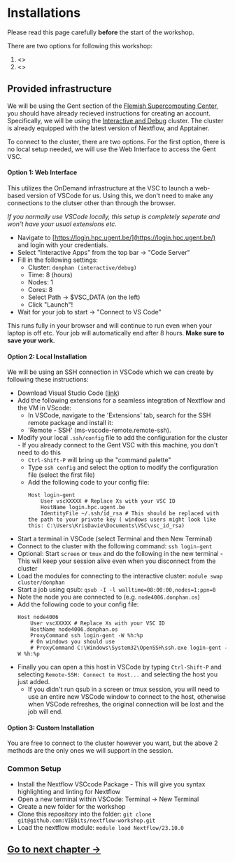 <!--

author:   name last_name
email:    training@vib.de
version:  1.0.0
language: en
narrator: UK English Female

icon:     https://vib.be/sites/vib.sites.vib.be/files/logo_VIB_noTagline.svg

comment:  This document shall provide an entire compendium and course on the
          development of Open-courSes with [LiaScript](https://LiaScript.github.io).
          As the language and the systems grows, also this document will be updated.
          Feel free to fork or copy it, translations are very welcome...

script:   https://cdn.jsdelivr.net/chartist.js/latest/chartist.min.js
          https://felixhao28.github.io/JSCPP/dist/JSCPP.es5.min.js

link:     https://cdn.jsdelivr.net/chartist.js/latest/chartist.min.css
link:     https://cdnjs.cloudflare.com/ajax/libs/animate.css/4.1.1/animate.min.css
link:     https://raw.githubusercontent.com/vibbits/material-liascript/master/img/org.css
link:     https://cdnjs.cloudflare.com/ajax/libs/font-awesome/5.11.2/css/all.min.css
link:     https://fonts.googleapis.com/css2?family=Saira+Condensed:wght@300&display=swap
link:     https://fonts.googleapis.com/css2?family=Open+Sans&display=swap
link:     https://raw.githubusercontent.com/vibbits/material-liascript/master/vib-styles.css

tutor: Neuropixels
edition: 1st 

-->

# Installations

Please read this page carefully **before** the start of the workshop.

There are two options for following this workshop:

  1. <>
  2. <>

## Provided infrastructure

We will be using the Gent section of the [Flemish Supercomputing Center](https://www.vscentrum.be/), you should have already recieved instructions for creating an account.
Specifically, we will be using the [Interactive and Debug](https://docs.hpc.ugent.be/Linux/interactive_debug/) cluster. The cluster is already equipped with the latest version of Nextflow, and Apptainer.

To connect to the cluster, there are two options. For the first option, there is no local setup needed, we will use the Web Interface to access the Gent VSC.

#### Option 1: Web Interface

This utilizes the OnDemand infrastructure at the VSC to launch a web-based version of VSCode for us. Using this, we don't need to make any connections to the clutser other than through the browser.

_If you normally use VSCode locally, this setup is completely seperate and won't have your usual extensions etc._

- Navigate to [https://login.hpc.ugent.be/](https://login.hpc.ugent.be/) and login with your credentials.
- Select "Interactive Apps" from the top bar -> "Code Server"
- Fill in the following settings:
  - Cluster: `donphan (interactive/debug)`
  - Time: 8 (hours)
  - Nodes: 1
  - Cores: 8
  - Select Path -> $VSC_DATA (on the left)
  - Click "Launch"!
- Wait for your job to start -> "Connect to VS Code"

This runs fully in your browser and will continue to run even when your laptop is off etc. Your job will automatically end after 8 hours. **Make sure to save your work.**

#### Option 2: Local Installation

We will be using an SSH connection in VSCode which we can create by following these instructions:

- Download Visual Studio Code ([link](https://code.visualstudio.com/download))
- Add the following extensions for a seamless integration of Nextflow and the VM in VScode:
  - In VSCode, navigate to the 'Extensions' tab, search for the SSH remote package and install it:
  - 'Remote - SSH' (ms-vscode-remote.remote-ssh).
- Modify your local `.ssh/config` file to add the configuration for the cluster - If you already connect to the Gent VSC with this machine, you don't need to do this
  - `Ctrl-Shift-P` will bring up the "command palette"
  - Type `ssh config` and select the option to modify the configuration file (select the first file)
  - Add the following code to your config file:
    ```
    Host login-gent
        User vscXXXXX # Replace Xs with your VSC ID
        HostName login.hpc.ugent.be
        IdentityFile ~/.ssh/id_rsa # This should be replaced with the path to your private key ( windows users might look like this: C:\Users\KrisDavie\Documents\VSC\vsc_id_rsa)
    ```
- Start a terminal in VSCode (select Terminal and then New Terminal)
- Connect to the cluster with the following command: `ssh login-gent`
- Optional: Start `screen` or `tmux` and do the following in the new terminal - This will keep your session alive even when you disconnect from the cluster
- Load the modules for connecting to the interactive cluster: `module swap cluster/donphan`
- Start a job using qsub: `qsub -I -l walltime=08:00:00,nodes=1:ppn=8`
- Note the node you are connected to (e.g. `node4006.donphan.os`)
- Add the following code to your config file:
  ```
  Host node4006
      User vscXXXXX # Replace Xs with your VSC ID
      HostName node4006.donphan.os
      ProxyCommand ssh login-gent -W %h:%p
      # On windows you should use
      # ProxyCommand C:\Windows\System32\OpenSSH\ssh.exe login-gent -W %h:%p
  ```
- Finally you can open a this host in VSCode by typing `Ctrl-Shift-P` and selecting `Remote-SSH: Connect to Host...` and selecting the host you just added.
  - If you didn't run qsub in a screen or tmux session, you will need to use an entire new VSCode window to connect to the host, otherwise when VSCode refreshes, the original connection will be lost and the job will end.

#### Option 3: Custom Installation

You are free to connect to the cluster however you want, but the above 2 methods are the only ones we will support in the session.

### Common Setup

- Install the Nextflow VSCcode Package - This will give you syntax highlighting and linting for Nextflow
- Open a new terminal within VSCode: Terminal -> New Terminal
- Create a new folder for the workshop
- Clone this repository into the folder: `git clone git@github.com:VIBbits/nextflow-workshop.git`
- Load the nextflow module: `module load Nextflow/23.10.0`

[Go to next chapter ->](https://liascript.github.io/course/?https://raw.githubusercontent.com/vibbits/Initiation_GIMP_n_Inkscape/main/Chapters/Chapter01.md#1)
------------------------------------